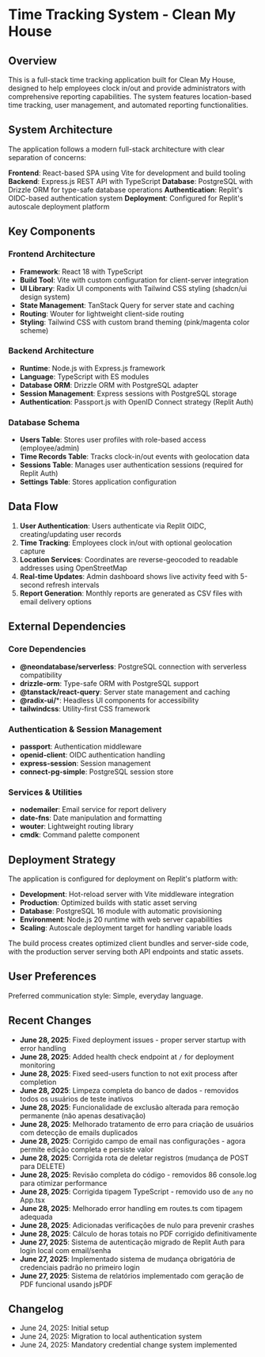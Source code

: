# Time Tracking System - Clean My House

## Overview

This is a full-stack time tracking application built for Clean My House, designed to help employees clock in/out and provide administrators with comprehensive reporting capabilities. The system features location-based time tracking, user management, and automated reporting functionalities.

## System Architecture

The application follows a modern full-stack architecture with clear separation of concerns:

**Frontend**: React-based SPA using Vite for development and build tooling
**Backend**: Express.js REST API with TypeScript
**Database**: PostgreSQL with Drizzle ORM for type-safe database operations
**Authentication**: Replit's OIDC-based authentication system
**Deployment**: Configured for Replit's autoscale deployment platform

## Key Components

### Frontend Architecture
- **Framework**: React 18 with TypeScript
- **Build Tool**: Vite with custom configuration for client-server integration
- **UI Library**: Radix UI components with Tailwind CSS styling (shadcn/ui design system)
- **State Management**: TanStack Query for server state and caching
- **Routing**: Wouter for lightweight client-side routing
- **Styling**: Tailwind CSS with custom brand theming (pink/magenta color scheme)

### Backend Architecture
- **Runtime**: Node.js with Express.js framework
- **Language**: TypeScript with ES modules
- **Database ORM**: Drizzle ORM with PostgreSQL adapter
- **Session Management**: Express sessions with PostgreSQL storage
- **Authentication**: Passport.js with OpenID Connect strategy (Replit Auth)

### Database Schema
- **Users Table**: Stores user profiles with role-based access (employee/admin)
- **Time Records Table**: Tracks clock-in/out events with geolocation data
- **Sessions Table**: Manages user authentication sessions (required for Replit Auth)
- **Settings Table**: Stores application configuration

## Data Flow

1. **User Authentication**: Users authenticate via Replit OIDC, creating/updating user records
2. **Time Tracking**: Employees clock in/out with optional geolocation capture
3. **Location Services**: Coordinates are reverse-geocoded to readable addresses using OpenStreetMap
4. **Real-time Updates**: Admin dashboard shows live activity feed with 5-second refresh intervals
5. **Report Generation**: Monthly reports are generated as CSV files with email delivery options

## External Dependencies

### Core Dependencies
- **@neondatabase/serverless**: PostgreSQL connection with serverless compatibility
- **drizzle-orm**: Type-safe ORM with PostgreSQL support
- **@tanstack/react-query**: Server state management and caching
- **@radix-ui/***: Headless UI components for accessibility
- **tailwindcss**: Utility-first CSS framework

### Authentication & Session Management
- **passport**: Authentication middleware
- **openid-client**: OIDC authentication handling
- **express-session**: Session management
- **connect-pg-simple**: PostgreSQL session store

### Services & Utilities
- **nodemailer**: Email service for report delivery
- **date-fns**: Date manipulation and formatting
- **wouter**: Lightweight routing library
- **cmdk**: Command palette component

## Deployment Strategy

The application is configured for deployment on Replit's platform with:

- **Development**: Hot-reload server with Vite middleware integration
- **Production**: Optimized builds with static asset serving
- **Database**: PostgreSQL 16 module with automatic provisioning
- **Environment**: Node.js 20 runtime with web server capabilities
- **Scaling**: Autoscale deployment target for handling variable loads

The build process creates optimized client bundles and server-side code, with the production server serving both API endpoints and static assets.

## User Preferences

Preferred communication style: Simple, everyday language.

## Recent Changes

- **June 28, 2025**: Fixed deployment issues - proper server startup with error handling
- **June 28, 2025**: Added health check endpoint at `/` for deployment monitoring
- **June 28, 2025**: Fixed seed-users function to not exit process after completion
- **June 28, 2025**: Limpeza completa do banco de dados - removidos todos os usuários de teste inativos
- **June 28, 2025**: Funcionalidade de exclusão alterada para remoção permanente (não apenas desativação)
- **June 28, 2025**: Melhorado tratamento de erro para criação de usuários com detecção de emails duplicados
- **June 28, 2025**: Corrigido campo de email nas configurações - agora permite edição completa e persiste valor
- **June 28, 2025**: Corrigida rota de deletar registros (mudança de POST para DELETE)
- **June 28, 2025**: Revisão completa do código - removidos 86 console.log para otimizar performance
- **June 28, 2025**: Corrigida tipagem TypeScript - removido uso de `any` no App.tsx
- **June 28, 2025**: Melhorado error handling em routes.ts com tipagem adequada
- **June 28, 2025**: Adicionadas verificações de nulo para prevenir crashes
- **June 28, 2025**: Cálculo de horas totais no PDF corrigido definitivamente
- **June 27, 2025**: Sistema de autenticação migrado de Replit Auth para login local com email/senha
- **June 27, 2025**: Implementado sistema de mudança obrigatória de credenciais padrão no primeiro login
- **June 27, 2025**: Sistema de relatórios implementado com geração de PDF funcional usando jsPDF

## Changelog

- June 24, 2025: Initial setup
- June 24, 2025: Migration to local authentication system
- June 24, 2025: Mandatory credential change system implemented